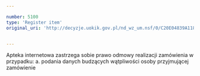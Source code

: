 ```yaml
---

number: 5100
type: 'Register item'
original_uri: 'http://decyzje.uokik.gov.pl/nd_wz_um.nsf/0/C20E04839A1185E7C1257BBB003D314A?OpenDocument'


---
```


Apteka internetowa zastrzega sobie prawo odmowy realizacji zamówienia w przypadku: a. podania danych budzących wątpliwości osoby przyjmującej zamówienie
